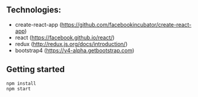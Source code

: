 ## Technologies:

* create-react-app (https://github.com/facebookincubator/create-react-app)
* react (https://facebook.github.io/react/)
* redux (http://redux.js.org/docs/introduction/)
* bootstrap4 (https://v4-alpha.getbootstrap.com)

## Getting started
```
npm install
npm start